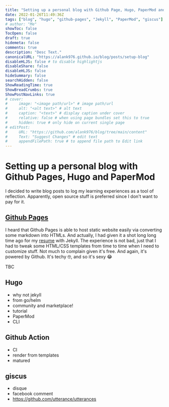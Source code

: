 ```yaml
---
title: "Setting up a personal blog with Github Page, Hugo, PaperMod and Giscus"
date: 2022-01-26T11:49:36Z
tags: ["blog", "hugo", "github-pages", "Jekyll", "PaperMod", "giscus"]
# author: "Me"
showToc: false
TocOpen: false
draft: true
hidemeta: false
comments: true
description: "Desc Text."
canonicalURL: "https://alank976.github.io/blog/posts/setup-blog"
disableHLJS: false # to disable highlightjs
disableShare: false
disableHLJS: false
hideSummary: false
searchHidden: false
ShowReadingTime: true
ShowBreadCrumbs: true
ShowPostNavLinks: true
# cover:
#     image: "<image path/url>" # image path/url
#     alt: "<alt text>" # alt text
#     caption: "<text>" # display caption under cover
#     relative: false # when using page bundles set this to true
#     hidden: true # only hide on current single page
# editPost:
#     URL: "https://github.com/alank976/blog/tree/main/content"
#     Text: "Suggest Changes" # edit text
#     appendFilePath: true # to append file path to Edit link
---
```


# Setting up a personal blog with Github Pages, Hugo and PaperMod

I decided to write blog posts to log my learning experiences as a tool of reflection. Apparently, open source stuff is preferred since I don't want to pay for it. 

## [Github Pages](https://pages.github.com/)
I heard that Github Pages is able to host static website easily via converting some markdown into HTMLs. And actually, I had given it a shot long long time ago for my [resume](https://alank976.github.io/markdown-resume) with Jekyll. The experience is not bad, just that I had to tweak some HTML/CSS templates from time to time when I need to customize stuff. Not much to complain given it's free. And again, it's powered by Github. It's techy 🤓, and so it's sexy :joy:

TBC
## Hugo
- why not jekyll
- from go/helm 
- community and marketplace!
- tutorial
- PaperMod
- CLI

## Github Action
- CI
- render from templates
- matured

## giscus
- disque
- facebook comment
- https://github.com/utterance/utterances
